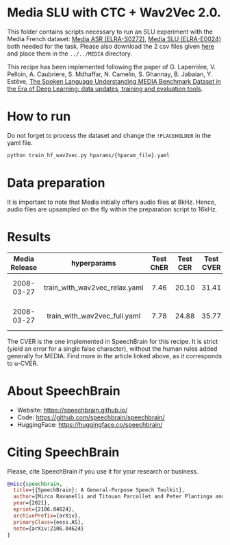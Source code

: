 # Media SLU with CTC + Wav2Vec 2.0.
This folder contains scripts necessary to run an SLU experiment with the Media French dataset: [Media ASR (ELRA-S0272)](https://catalogue.elra.info/en-us/repository/browse/ELRA-S0272/), [Media SLU (ELRA-E0024)](https://catalogue.elra.info/en-us/repository/browse/ELRA-E0024/) both needed for the task. Please also download the 2 csv files given [here](https://drive.google.com/drive/u/1/folders/1z2zFZp3c0NYLFaUhhghhBakGcFdXVRyf) and place them in the `../../MEDIA` directory.

This recipe has been implemented following the paper of G. Laperrière, V. Pelloin, A. Caubriere, S. Mdhaffar, N. Camelin, S. Ghannay, B. Jabaian, Y. Estève, [The Spoken Language Understanding MEDIA Benchmark Dataset in the Era of Deep Learning: data updates, training and evaluation tools](https://aclanthology.org/2022.lrec-1.171).

# How to run
Do not forget to process the dataset and change the `!PLACEHOLDER` in the yaml file.

```bash
python train_hf_wav2vec.py hparams/{hparam_file}.yaml
```

# Data preparation
It is important to note that Media initially offers audio files at 8kHz. Hence, audio files are upsampled on the fly within the preparation script to 16kHz.

# Results

| Media Release | hyperparams | Test ChER | Test CER | Test CVER | Wav2Vec | Training time | HuggingFace link | Model link |
|:------:|:------:|:------:|:------:|:------:|:------:|:------:|:------:|:------:|
| 2008-03-27 | train_with_wav2vec_relax.yaml | 7.46 | 20.10 | 31.41 | [LeBenchmark wav2vec2-FR-3K-large](https://huggingface.co/LeBenchmark/wav2vec2-FR-3K-large) | 12m30s per epoch | [here](https://huggingface.co/speechbrain/slu-wav2vec2-ctc-MEDIA-relax) | [here](https://drive.google.com/drive/folders/1ALtwmk3VUUM0XRToecQp1DKAh9FsGqMA) |
| 2008-03-27 | train_with_wav2vec_full.yaml | 7.78 | 24.88 | 35.77 | [LeBenchmark wav2vec2-FR-3K-large](https://huggingface.co/LeBenchmark/wav2vec2-FR-3K-large) | 12m30s per epoch | [here](https://huggingface.co/speechbrain/slu-wav2vec2-ctc-MEDIA-full) | [here](https://drive.google.com/drive/folders/1LHKmtQ8Roz85GfwkYXHRv_zz-Z-2Qurf) |

The CVER is the one implemented in SpeechBrain for this recipe. It is strict (yield an error for a single false character), without the human rules added generally for MEDIA. Find more in the article linked above, as it corresponds to u-CVER.

# **About SpeechBrain**
- Website: https://speechbrain.github.io/
- Code: https://github.com/speechbrain/speechbrain/
- HuggingFace: https://huggingface.co/speechbrain/

# **Citing SpeechBrain**
Please, cite SpeechBrain if you use it for your research or business.

```bibtex
@misc{speechbrain,
  title={{SpeechBrain}: A General-Purpose Speech Toolkit},
  author={Mirco Ravanelli and Titouan Parcollet and Peter Plantinga and Aku Rouhe and Samuele Cornell and Loren Lugosch and Cem Subakan and Nauman Dawalatabad and Abdelwahab Heba and Jianyuan Zhong and Ju-Chieh Chou and Sung-Lin Yeh and Szu-Wei Fu and Chien-Feng Liao and Elena Rastorgueva and François Grondin and William Aris and Hwidong Na and Yan Gao and Renato De Mori and Yoshua Bengio},
  year={2021},
  eprint={2106.04624},
  archivePrefix={arXiv},
  primaryClass={eess.AS},
  note={arXiv:2106.04624}
}
```
